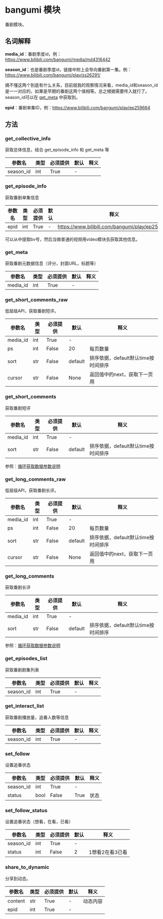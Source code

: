 # bangumi 模块

番剧模块。

## 名词解释

**media_id**：番剧季度id，例：<https://www.bilibili.com/bangumi/media/md4316442>

**season_id**：也是番剧季度id，链接中附上会导向番剧第一集。例：<https://www.bilibili.com/bangumi/play/ss26291/>

搞不懂这两个到底有什么关系，目前就我的观察情况来看，media_id和season_id是一一对应的，如果是早期的番剧这两个值相等。总之根据需要传入就行了。season_id可以在 [get_meta](#get_meta) 中获取到。

**epid**：番剧单集ID，例：<https://www.bilibili.com/bangumi/play/ep259664>

## 方法

### get_collective_info

获取总体信息，结合 get_episode_info 和 get_meta 等

| 参数名   | 类型 | 必须提供 | 默认 | 释义 |
| -------- | ---- | -------- | ---- | ---- |
| season_id | int  | True     | -    |     |

### get_episode_info

获取番剧单集信息

| 参数名   | 类型 | 必须提供 | 默认 | 释义 |
| -------- | ---- | -------- | ---- | ---- |
| epid | int  | True     | -    |   https://www.bilibili.com/bangumi/play/ep259653   |

可以从中提取bv号，然后当做普通的视频用video模块去获取其他信息。

### get_meta

获取番剧元数据信息（评分，封面URL，标题等）

| 参数名   | 类型 | 必须提供 | 默认 | 释义 |
| -------- | ---- | -------- | ---- | ---- |
| media_id | int  | True     | -    |      |

### get_short_comments_raw

低层级API，获取番剧短评。

| 参数名   | 类型 | 必须提供 | 默认    | 释义                                |
| -------- | ---- | -------- | ------- | ----------------------------------- |
| media_id | int  | True     | -       |                                     |
| ps       | int  | False    | 20      | 每页数量                            |
| sort     | str  | False    | default | 排序依据，default默认time按时间排序 |
| cursor   | str  | False    | None    | 返回值中的next，获取下一页用        |

### get_short_comments

获取番剧短评

| 参数名   | 类型 | 必须提供 | 默认    | 释义                                |
| -------- | ---- | -------- | ------- | ----------------------------------- |
| media_id | int  | True     | -       |                                     |
| sort     | str  | False    | default | 排序依据，default默认time按时间排序 |

参照：[循环获取数据参数说明][循环获取数据参数说明]

### get_long_comments_raw

低层级API，获取番剧长评。

| 参数名   | 类型 | 必须提供 | 默认    | 释义                                |
| -------- | ---- | -------- | ------- | ----------------------------------- |
| media_id | int  | True     | -       |                                     |
| ps       | int  | False    | 20      | 每页数量                            |
| sort     | str  | False    | default | 排序依据，default默认time按时间排序 |
| cursor   | str  | False    | None    | 返回值中的next，获取下一页用        |

### get_long_comments

获取番剧长评

| 参数名   | 类型 | 必须提供 | 默认    | 释义                                |
| -------- | ---- | -------- | ------- | ----------------------------------- |
| media_id | int  | True     | -       |                                     |
| sort     | str  | False    | default | 排序依据，default默认time按时间排序 |

参照：[循环获取数据参数说明][循环获取数据参数说明]

### get_episodes_list

获取番剧剧集列表

| 参数名    | 类型 | 必须提供 | 默认 | 释义 |
| --------- | ---- | -------- | ---- | ---- |
| season_id | int  | True     | -    |      |

### get_interact_list

获取番剧播放量，追番人数等信息

| 参数名    | 类型 | 必须提供 | 默认 | 释义 |
| --------- | ---- | -------- | ---- | ---- |
| season_id | int  | True     | -    |      |

### set_follow

设置追番状态

| 参数名    | 类型 | 必须提供 | 默认 | 释义 |
| --------- | ---- | -------- | ---- | ---- |
| season_id | int  | True     | -    |      |
| status    | bool | False    | True | 状态 |

### set_follow_status

设置追番状态（想看，在看，已看）

| 参数名    | 类型 | 必须提供 | 默认 | 释义            |
| --------- | ---- | -------- | ---- | --------------- |
| season_id | int  | True     | -    |                 |
| status    | int  | False    | 2    | 1想看2在看3已看 |

### share_to_dynamic

分享到动态。

| 参数名  | 类型 | 必须提供 | 默认 | 释义     |
| ------- | ---- | -------- | ---- | -------- |
| content | str  | True     | -    | 动态内容 |
| epid    | int  | True     | -    |          |







[循环获取数据参数说明]: /docs/通用解释.md#循环获取数据参数说明